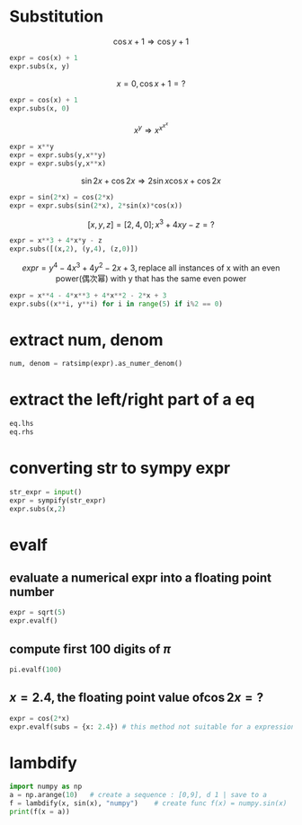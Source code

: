 # Substitution
$$\cos x + 1 \Longrightarrow  \cos y + 1$$
```python
expr = cos(x) + 1
expr.subs(x, y)
```

$$x = 0, \cos x + 1 = ?$$
```python
expr = cos(x) + 1
expr.subs(x, 0)
```

$$ x^y \Longrightarrow x^{x^{x^x}} $$
```python
expr = x**y
expr = expr.subs(y,x**y)
expr = expr.subs(y,x**x)
```

$$
\sin 2x + \cos 2x \Longrightarrow 2 \sin x \cos x + \cos 2x
$$
```python
expr = sin(2*x) = cos(2*x)
expr = expr.subs(sin(2*x), 2*sin(x)*cos(x))
```

$$
[x,y,z] = [2,4,0] ; x^3 + 4xy -z = ?
$$
```python
expr = x**3 + 4*x*y - z
expr.subs([(x,2), (y,4), (z,0)])
```

$$
expr = y^4 - 4x^3 + 4y^2 - 2x + 3, \text{replace all instances of x with an even power(偶次幂) with y that has the same even power}
$$
```python
expr = x**4 - 4*x**3 + 4*x**2 - 2*x + 3
expr.subs((x**i, y**i) for i in range(5) if i%2 == 0)
```

# extract num, denom
```python
num, denom = ratsimp(expr).as_numer_denom()
```

# extract the left/right part of a eq
```python
eq.lhs
eq.rhs
```

# converting str to sympy expr
```python
str_expr = input()
expr = sympify(str_expr)
expr.subs(x,2)
```

# evalf
## evaluate a numerical expr into a floating point number
```python
expr = sqrt(5)
expr.evalf()
```

## compute first 100 digits of $\pi$
```python
pi.evalf(100)
```

## $x = 2.4, \text{the floating point value of} \cos 2x = ?$ 
```python
expr = cos(2*x)
expr.evalf(subs = {x: 2.4})	# this method not suitable for a expression with multi-args
```

# lambdify
```python
import numpy as np
a = np.arange(10)   # create a sequence : [0,9], d 1 | save to a
f = lambdify(x, sin(x), "numpy")    # create func f(x) = numpy.sin(x)
print(f(x = a))
```


